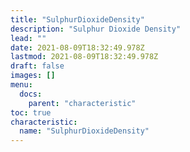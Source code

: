 ```yaml
---
title: "SulphurDioxideDensity"
description: "Sulphur Dioxide Density"
lead: ""
date: 2021-08-09T18:32:49.978Z
lastmod: 2021-08-09T18:32:49.978Z
draft: false
images: []
menu:
  docs:
    parent: "characteristic"
toc: true
characteristic:
  name: "SulphurDioxideDensity"
---
```

